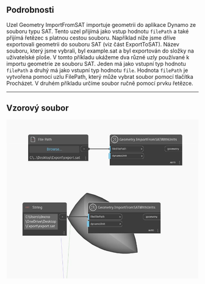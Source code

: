 ## Podrobnosti
Uzel Geometry ImportFromSAT importuje geometrii do aplikace Dynamo ze souboru typu SAT. Tento uzel přijímá jako vstup hodnotu `filePath` a také přijímá řetězec s platnou cestou souboru. Například níže jsme dříve exportovali geometrii do souboru SAT (viz část ExportToSAT). Název souboru, který jsme vybrali, byl example.sat a byl exportován do složky na uživatelské ploše. V tomto příkladu ukážeme dva různé uzly používané k importu geometrie ze souboru SAT. Jeden má jako vstupní typ hodnotu `filePath` a druhý má jako vstupní typ hodnotu `file`. Hodnota `filePath` je vytvořena pomocí uzlu FilePath, který může vybrat soubor pomocí tlačítka Procházet. V druhém příkladu určíme soubor ručně pomocí prvku řetězce.
___
## Vzorový soubor

![ImportFromSAT (filePath)](./Autodesk.DesignScript.Geometry.Geometry.ImportFromSAT(filePath)_img.jpg)

